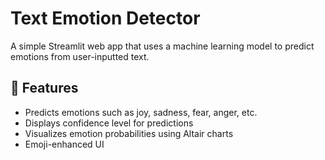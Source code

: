 # Text Emotion Detector

A simple Streamlit web app that uses a machine learning model to predict emotions from user-inputted text.

## 🚀 Features

- Predicts emotions such as joy, sadness, fear, anger, etc.
- Displays confidence level for predictions
- Visualizes emotion probabilities using Altair charts
- Emoji-enhanced UI
